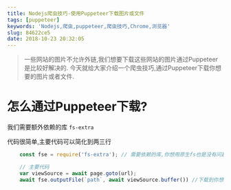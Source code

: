 ```yaml
---
title: Nodejs爬虫技巧-使用Puppeteer下载图片或文件
tags: [puppeteer]
keywords: 'Nodejs,爬虫,puppeteer,爬虫技巧,Chrome,浏览器'
slug: 84622ce5
date: 2018-10-23 20:32:05
---
```

> 一些网站的图片不允许外链,我们想要下载这些网站的图片通过Puppeteer是比较好解决的.
今天就给大家介绍一个爬虫技巧,通过Puppeteer下载你想要的图片或者文件.


# 怎么通过Puppeteer下载?

我们需要额外依赖的库 `fs-extra`

代码很简单,主要代码可以简化到两三行

```js
    const fse = require('fs-extra'); // 需要依赖的库,你想用原生fs也是没有问题的

    // 主要代码
    var viewSource = await page.goto(url);
    await fse.outputFile(`path`, await viewSource.buffer()) //下载到你想要的路径
```

